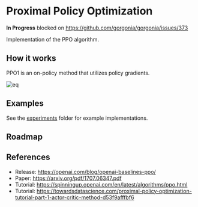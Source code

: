 # Proximal Policy Optimization

__In Progress__ blocked on https://github.com/gorgonia/gorgonia/issues/373

Implementation of the PPO algorithm.

## How it works
PPO1 is an on-policy method that utilizes policy gradients.

![eq](https://spinningup.openai.com/en/latest/_images/math/dd41a29292af3bc58c0c76bc7dba82a7355bf929.svg)

## Examples
See the [experiments](./experiments) folder for example implementations.

## Roadmap


## References
- Release: https://openai.com/blog/openai-baselines-ppo/
- Paper: https://arxiv.org/pdf/1707.06347.pdf
- Tutorial: https://spinningup.openai.com/en/latest/algorithms/ppo.html
- Tutorial: https://towardsdatascience.com/proximal-policy-optimization-tutorial-part-1-actor-critic-method-d53f9afffbf6